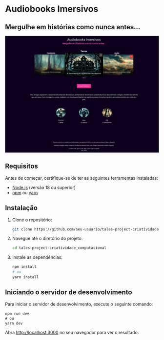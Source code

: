# Audiobooks Imersivos

## Mergulhe em histórias como nunca antes...

![Homepage](public/home.png)

## Requisitos

Antes de começar, certifique-se de ter as seguintes ferramentas instaladas:

- [Node.js](https://nodejs.org/) (versão 18 ou superior)
- [npm](https://www.npmjs.com/) ou [yarn](https://yarnpkg.com/)

## Instalação

1. Clone o repositório:

    ```bash
    git clone https://github.com/seu-usuario/tales-project-criatividade_computacional.git
    
    ```

2. Navegue até o diretório do projeto:

    ```bash
    cd tales-project-criatividade_computacional
    ```

3. Instale as dependências:

    ```bash
    npm install
    # ou
    yarn install
    ```

## Iniciando o servidor de desenvolvimento

Para iniciar o servidor de desenvolvimento, execute o seguinte comando:

    npm run dev
    # ou
    yarn dev

Abra [http://localhost:3000](http://localhost:3000) no seu navegador para ver o resultado.

